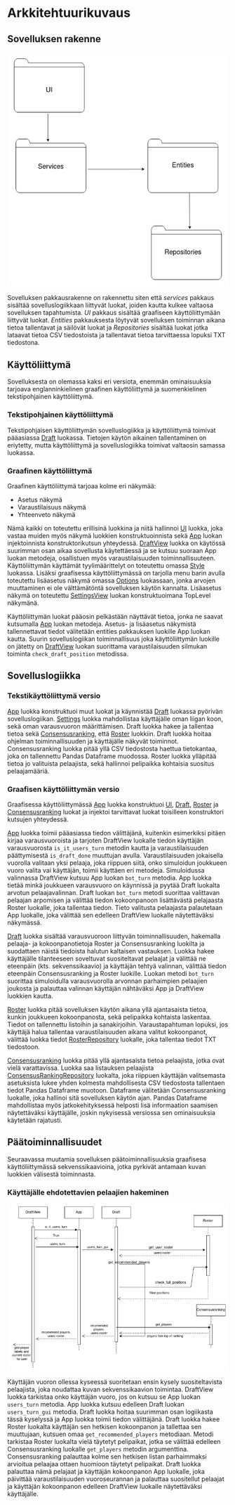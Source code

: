 # Arkkitehtuurikuvaus

## Sovelluksen rakenne

![Pakkausrakenne](kuvat/kansiorakenne.png)

Sovelluksen pakkausrakenne on rakennettu siten että _services_ pakkaus sisältää sovelluslogiikkaan liittyvät luokat, joiden kautta kulkee valtaosa sovelluksen tapahtumista. _UI_ pakkaus sisältää graafiseen käyttöliittymään liittyvät luokat. _Entities_ pakkauksesta löytyvät sovelluksen toiminnan aikana tietoa tallentavat ja säilövät luokat ja _Repositories_ sisältää luokat jotka lataavat tietoa CSV tiedostoista ja tallentavat tietoa tarvittaessa lopuksi TXT tiedostona.

## Käyttöliittymä

Sovelluksesta on olemassa kaksi eri versiota, enemmän ominaisuuksia tarjoava englanninkielinen graafinen käyttöliittymä ja suomenkielinen tekstipohjainen käyttöliittymä.

### Tekstipohjainen käyttöliittymä

Tekstipohjaisen käyttöliittymän sovelluslogiikka ja käyttöliittymä toimivat pääasiassa [Draft](../src/services/draft.py) luokassa. Tietojen käytön aikainen tallentaminen on eriytetty, mutta käyttöliittymä ja sovelluslogiikka toimivat valtaosin samassa luokassa.

### Graafinen käyttöliittymä

Graafinen käyttöliittymä tarjoaa kolme eri näkymää:

- Asetus näkymä
- Varaustilaisuus näkymä
- Yhteenveto näkymä

Nämä kaikki on toteutettu erillisinä luokkina ja niitä hallinnoi [UI](../src/ui/ui.py) luokka, joka vastaa muiden myös näkymä luokkien konstruktuoinnista sekä [App](../src/services/interface.py) luokan injektoinnista konstruktorikutsun yhteydessä. [DraftView](../src/ui/views/draft_view.py) luokka on käytössä suurimman osan aikaa sovellusta käytettäessä ja se kutsuu suoraan App luokan metodeja, osallistuen myös varaustilaisuuden toiminnallisuuteen. Käyttöliittymän käyttämät tyylimäärittelyt on toteutettu omassa [Style](../src/ui/styling/styles.py) luokassa. Lisäksi graafisessa käyttöliittymässä on tarjolla menu barin avulla toteutettu lisäasetus näkymä omassa [Options](../src/ui/views/options.py) luokassaan, jonka arvojen muuttaminen ei ole välttämätöntä sovelluksen käytön kannalta. Lisäasetus näkymä on toteutettu [SettingsView](../src/ui/views/settings_view.py) luokan konstruktuoimana TopLevel näkymänä.

Käyttöliittymän luokat pääosin pelkästään näyttävät tietoa, jonka ne saavat kutsumalla [App](../src/services/interface.py) luokan metodeja. Asetus- ja lisäasetus näkymistä tallennettavat tiedot välitetään entities pakkauksen luokille App luokan kautta. Suurin sovelluslogiikan toiminnallisuus joka käyttöliittymän luokille on jätetty on [DraftView](../src/ui/views/draft_view.py) luokan suorittama varaustilaisuuden silmukan toiminta `check_draft_position` metodissa.

## Sovelluslogiikka

### Tekstikäyttöliittymä versio

 [App](../src/services/interface.py) luokka konstruktuoi muut luokat ja käynnistää [Draft](../src/services/draft.py) luokassa pyörivän sovelluslogiikan. [Settings](../src/entities/settings.py) luokka mahdollistaa käyttäjälle oman liigan koon, sekä oman varausvuoron määrittämisen. Draft luokka hakee ja tallentaa tietoa sekä [Consensusranking](../src/entities/consensusranking.py), että [Roster](../src/entities/roster.py) luokkiin. Draft luokka hoitaa ohjelman toiminnallisuuden ja käyttäjälle näkyvät toiminnot. Consensusranking luokka pitää yllä CSV tiedostosta haettua tietokantaa, joka on tallennettu Pandas Dataframe muodossa. Roster luokka ylläpitää tietoa jo valituista pelaajista, sekä hallinnoi pelipaikka kohtaisia suositus pelaajamääriä.

### Graafisen käyttöliittymän versio

Graafisessa käyttöliittymässä [App](../src/services/interface.py) luokka konstruktuoi [UI](../src/ui/ui.py), [Draft](../src/services/draft.py), [Roster](../src/entities/roster.py) ja [Consensusranking](../src/entities/consensusranking.py) luokat ja injektoi tarvittavat luokat toisilleen konstruktori kutsujen yhteydessä.

[App](../src/services/interface.py) luokka toimii pääasiassa tiedon välittäjänä, kuitenkin esimerkiksi pitäen kirjaa varausvuoroista ja tarjoten DraftView luokalle tiedon käyttäjän varausvuorosta `is_it_users_turn` metodin kautta ja varaustilaisuuden päättymisestä `is_draft_done` muuttujan avulla. Varaustilaisuuden jokaisella vuorolla valitaan yksi pelaaja, joka riippuen siitä, onko simuloidun joukkueen vuoro valita vai käyttäjän, toimii käyttäen eri metodeja. Simuloidussa valinnassa DraftView kutsuu App luokan `bot_turn` metodia. App luokka tietää minkä joukkueen varausvuoro on käynnissä ja pyytää Draft luokalta arvotun pelaajavalinnan. Draft luokan `bot_turn` metodi suorittaa valittavan pelaajan arpomisen ja välittää tiedon kokoonpanoon lisättävästä pelajaasta Roster luokalle, joka tallentaa tiedon. Tieto valitusta pelaajasta palautetaan App luokalle, joka välittää sen edelleen DraftView luokalle näytettäväksi näkymässä.

[Draft](../src/services/draft.py) luokka sisältää varausvuoroon liittyvän toiminnallisuuden, hakemalla pelaaja- ja kokoonpanotietoja Roster ja Consensusranking luokilta ja suodattaen näistä tiedoista halutun kaltaisen vastauksen. Luokka hakee käyttäjälle tilanteeseen soveltuvat suositeltavat pelaajat ja välittää ne eteenpäin (kts. sekvenssikaavio) ja käyttäjän tehtyä valinnan, välittää tiedon eteenpäin Consensusranking ja Roster luokille. Luokan metodi `bot_turn` suorittaa simuloidulla varausvuorolla arvonnan parhaimpien pelaajien joukosta ja palauttaa valinnan käyttäjän nähtäväksi App ja DraftView luokkien kautta.

[Roster](../src/entities/roster.py) luokka pitää sovelluksen käytön aikana yllä ajantasaista tietoa, kunkin joukkueen kokoonpanosta, sekä pelipaikka kohtaista laskentaa. Tiedot on tallennettu listoihin ja sanakirjoihin. Varaustapahtuman lopuksi, jos käyttäjä halua tallentaa varaustilaisuuden aikana valitut kokoonpanot, välittää luokka tiedot [RosterRepository](../src/repositories/roster_saver.py) luokalle, joka tallentaa tiedot TXT tiedostoon.

[Consensusranking](../src/entities/consensusranking.py) luokka pitää yllä ajantasaista tietoa pelaajista, jotka ovat vielä varattavissa. Luokka saa listauksen pelaajista [ConsensusRankingRepository](../src/repositories/ranking_loader.py) luokalta, joka riippuen käyttäjän valitsemasta asetuksista lukee yhden kolmesta mahdollisesta CSV tiedostosta tallentaen tiedot Pandas Dataframe muotoon. Dataframe välitetään Consensusranking luokalle, joka hallinoi sitä sovelluksen käytön ajan. Pandas Dataframe mahdollistaa myös jatkokehityksessä helposti lisä informaation saamisen näytettäväksi käyttäjälle, joskin nykyisessä versiossa sen ominaisuuksia käytetään rajatusti.


## Päätoiminnallisuudet
Seuraavassa muutamia sovelluksen päätoiminnallisuuksia graafisesa käyttöliittymässä sekvenssikaavioina, jotka pyrkivät antamaan kuvan luokkien välisestä toiminnasta.

### Käyttäjälle ehdotettavien pelaajien hakeminen

![GetRecomendedPlayers](../dokumentaatio/kuvat/get_recomended_players.png)

Käyttäjän vuoron ollessa kyseessä suoritetaan ensin kysely suositeltavista pelaajista, joka noudattaa kuvan sekvenssikaavion toimintaa. DraftView luokka tarkistaa onko käyttäjän vuoro, jos on kutsuu se App luokan `users_turn` metodia. App luokka kutsuu edelleen Draft luokan `users_turn_gui` metodia. Draft luokka hoitaa suurimman osan logiikasta tässä kyselyssä ja App luokka toimii tiedon välittäjänä. Draft luokka hakee Roster luokalta käyttäjän sen hetkisen kokoonpanon ja tallettaa sen muuttujaan, kutsuen omaa `get_recommended_players` metodiaan. Metodi tarkistaa Roster luokalta vielä täytetyt pelipaikat, jotka se välittää edelleen Consensusranking luokalle `get_players` metodin argumenttina. Consensusranking palauttaa kolme sen hetkisen listan parhaimmaksi arvioitua pelaajaa ottaen huomioon täytetyt pelipaikat. Draft luokka palauttaa nämä pelajaat ja käyttäjän kokoonpanon App luokalle, joka päivittää varaustilaisuuden vuoroseurannan ja palauttaa suositellut pelaajat ja käyttäjän kokoonpanon edelleen DraftView luokalle näytettäväksi käyttäjälle.
